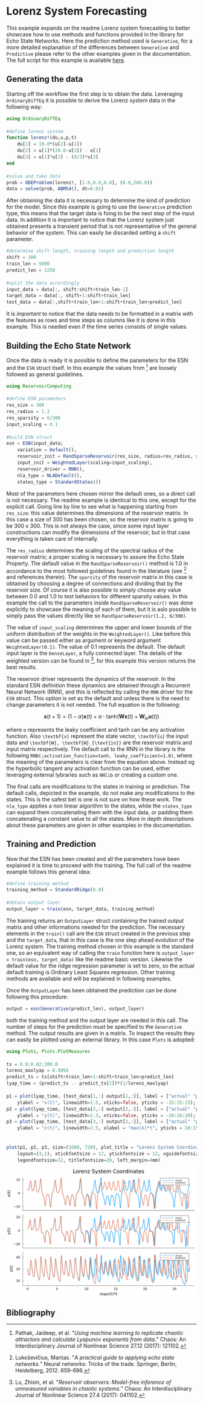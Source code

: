  # Lorenz System Forecasting
 
This example expands on the readme Lorenz system forecasting to better showcase how to use methods and functions provided in the library for Echo State Networks. Here the prediction method used is ```Generative```, for a more detailed explanation of the differences between ```Generative``` and ```Predictive``` please refer to the other examples given in the documentation. The full script for this example is available [here](https://github.com/MartinuzziFrancesco/reservoir-computing-examples/blob/main/lorenz_basic/lorenz_basic.jl).

## Generating the data
Starting off the workflow the first step is to obtain the data. Leveraging ```OrdinaryDiffEq``` it is possible to derive the Lorenz system data in the following way:
```julia
using OrdinaryDiffEq

#define lorenz system
function lorenz!(du,u,p,t)
    du[1] = 10.0*(u[2]-u[1])
    du[2] = u[1]*(28.0-u[3]) - u[2]
    du[3] = u[1]*u[2] - (8/3)*u[3]
end

#solve and take data
prob = ODEProblem(lorenz!, [1.0,0.0,0.0], (0.0,200.0))
data = solve(prob, ABM54(), dt=0.02)
```

After obtaining the data it is necessary to determine the kind of prediction for the model. Since this example is going to use the ```Generative``` prediction type, this means that the target data is foing to be the next step of the input data. In addition it is important to notice that the Lorenz system just obtained presents a transient period that is not representative of the general behavior of the system. This can easily be discarded setting a ```shift``` parameter.
```julia
#determine shift length, training length and prediction length
shift = 300
train_len = 5000
predict_len = 1250

#split the data accordingly
input_data = data[:, shift:shift+train_len-1]
target_data = data[:, shift+1:shift+train_len]
test_data = data[:,shift+train_len+1:shift+train_len+predict_len]
```

It is *important* to notice that the data needs to be formatted in a matrix with the features as rows and time steps as columns like it is done in this example. This is needed even if the time series consists of single values. 

## Building the Echo State Network
Once the data is ready it is possible to define the parameters for the ESN and the ```ESN``` struct itself. In this example the values from [^1] are loosely followed as general guidelines.
```julia
using ReservoirComputing

#define ESN parameters
res_size = 300
res_radius = 1.2
res_sparsity = 6/300
input_scaling = 0.1

#build ESN struct
esn = ESN(input_data; 
    variation = Default(),
    reservoir_init = RandSparseReservoir(res_size, radius=res_radius, sparsity=res_sparsity),
    input_init = WeightedLayer(scaling=input_scaling),
    reservoir_driver = RNN(),
    nla_type = NLADefault(),
    states_type = StandardStates())
```

Most of the parameters here chosen mirror the default ones, so a direct call is not necessary. The readme example is identical to this one, except for the explicit call. Going line by line to see what is happening starting from ```res_size```: this value determines the dimensions of the reservoir matrix. In this case a size of 300 has been chosen, so the reservoir matrix is going to be 300 x 300. This is not always the case, since some input layer constructions can modify the dimensions of the reservoir, but in that case everything is taken care of internally. 

The ```res_radius``` determines the scaling of the spectral radius of the reservoir matrix; a proper scaling is necessary to assure the Echo State Property. The default value in the ```RandSparseReservoir()``` method is 1.0 in accordance to the most followed guidelines found in the literature (see [^2] and references therein). The ```sparsity``` of the reservoir matrix in this case is obtained by choosing a degree of connections and dividing that by the reservoir size. Of course it is also possible to simply choose any value between 0.0 and 1.0 to test behaviors for different sparsity values. In this example the call to the parameters inside ```RandSparseReservoir()``` was done explicitly to showcase the meaning of each of them, but it is aslo possible to simply pass the values directly like so ```RandSparseReservoir(1.2, 6/300)```.

The value of ```input_scaling``` determines the upper and lower bounds of the uniform distribution of the weights in the ```WeightedLayer()```. Like before this value can be passed either as argument or keyword argument ```WeightedLayer(0.1)```. The value of 0.1 represents the default. The default input layer is the ```DenseLayer```, a fully connected layer. The details of the weighted version can be found in [^3], for this example this version returns the best results.

The reservoir driver represents the dynamics of the reservoir. In the standard ESN definition these dynamics are obtained through a Recurrent Neural Network (RNN), and this is reflected by calling the ```RNN``` driver for the ```ESN``` struct. This option is set as the default and unless there is the need to change parameters it is not needed. The full equation is the following:
```math
\textbf{x}(t+1) = (1-\alpha)\textbf{x}(t) + \alpha \cdot \text{tanh}(\textbf{W}\textbf{x}(t)+\textbf{W}_{\text{in}}\textbf{u}(t))
```
where ``α`` represents the leaky coefficient and tanh can be any activation function. Also ``\textbf{x}`` represent the state vector, ``\textbf{u}`` the input data and ``\textbf{W}, \textbf{W}_{\text{in}}`` are the reservoir matrix and input matrix respectively. The default call to the RNN in the library is the following ```RNN(;activation_function=tanh, leaky_coefficient=1.0)```, where the meaning of the parameters is clear from the equation above. Instead og the hyperbolic tangent any activation function can be used, either leveraging external lybraries such as ```NNlib``` or creating a custom one. 

The final calls are modifications to the states in training or prediction. The default calls, depicted in the example, do not make any modifications to the states. This is the safest bet is one is not sure on how these work. The ```nla_type``` applies a non linear algorithm to the states, while the ```states_type``` can expand them concatenating them with the input data, or padding them concatenating a constant value to all the states. More in depth descriptions about these parameters are given in other examples in the documentation.

## Training and Prediction
Now that the ESN has been created and all the parameters have been explained it is time to proceed with the training. The full call of the readme example follows this general idea:
```julia
#define training method
training_method = StandardRidge(0.0)

#obtain output layer
output_layer = train(esn, target_data, training_method)
```

The training returns an ```OutputLayer``` struct containing the trained output matrix and other informations needed for the prediction. The necessary elements in the ```train()``` call are the ```ESN``` struct created in the previous step and the ```target_data```, that in this case is the one step ahead evolution of the Lorenz system. The training method chosen in this example is the standard one, so an equivalent way of calling the ```train``` function here is ```output_layer = train(esn, target_data)``` like the readme basic version. Likewise the default value for the ridge regression parameter is set to zero, so the actual default training is Ordinary Least Squares regression. Other training methods are available and will be explained in following examples. 

Once the ```OutputLayer``` has been obtained the prediction can be done following this procedure:
```julia
output = esn(Generative(predict_len), output_layer)
```
both the training method and the output layer are needed in this call. The number of steps for the prediction must be specified to the ```Generative``` method. The output results are given in a matrix. 
To inspect the results they can easily be plotted using an external library. In this case ```Plots``` is adopted:
```julia
using Plots, Plots.PlotMeasures

ts = 0.0:0.02:200.0
lorenz_maxlyap = 0.9056
predict_ts = ts[shift+train_len+1:shift+train_len+predict_len]
lyap_time = (predict_ts .- predict_ts[1])*(1/lorenz_maxlyap)

p1 = plot(lyap_time, [test_data[1,:] output[1,:]], label = ["actual" "predicted"], 
    ylabel = "x(t)", linewidth=2.5, xticks=false, yticks = -15:15:15);
p2 = plot(lyap_time, [test_data[2,:] output[2,:]], label = ["actual" "predicted"], 
    ylabel = "y(t)", linewidth=2.5, xticks=false, yticks = -20:20:20);
p3 = plot(lyap_time, [test_data[3,:] output[3,:]], label = ["actual" "predicted"], 
    ylabel = "z(t)", linewidth=2.5, xlabel = "max(λ)*t", yticks = 10:15:40);


plot(p1, p2, p3, size=(1080, 720), plot_title = "Lorenz System Coordinates", 
    layout=(3,1), xtickfontsize = 12, ytickfontsize = 12, xguidefontsize=15, yguidefontsize=15,
    legendfontsize=12, titlefontsize=20, left_margin=4mm)
```

![lorenzbasic](images/lorenz_basic.png)


## Bibliography

[^1]: Pathak, Jaideep, et al. "_Using machine learning to replicate chaotic attractors and calculate Lyapunov exponents from data._" Chaos: An Interdisciplinary Journal of Nonlinear Science 27.12 (2017): 121102.
[^2]: Lukoševičius, Mantas. "_A practical guide to applying echo state networks._" Neural networks: Tricks of the trade. Springer, Berlin, Heidelberg, 2012. 659-686.
[^3]: Lu, Zhixin, et al. "_Reservoir observers: Model-free inference of unmeasured variables in chaotic systems._" Chaos: An Interdisciplinary Journal of Nonlinear Science 27.4 (2017): 041102.

